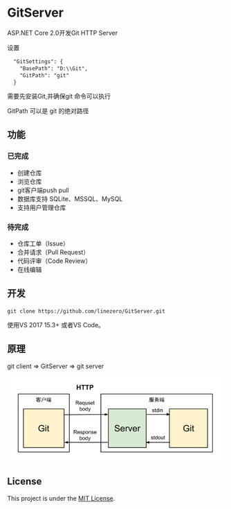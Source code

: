 ﻿
# GitServer

ASP.NET Core 2.0开发Git HTTP Server

设置

```
  "GitSettings": {
    "BasePath": "D:\\Git",
    "GitPath": "git"
  }
```

需要先安装Git,并确保git 命令可以执行

GitPath 可以是 git 的绝对路径

## 功能

### 已完成

- 创建仓库
- 浏览仓库
- git客户端push pull
- 数据库支持 SQLite、MSSQL、MySQL
- 支持用户管理仓库

### 待完成

- 仓库工单（Issue）
- 合并请求（Pull Request）
- 代码评审（Code Review）
- 在线编辑

## 开发

`git clone https://github.com/linezero/GitServer.git`

使用VS 2017 15.3+ 或者VS Code。


## 原理

git client => GitServer => git server

![](git-server-rpc-model.png)

## License

This project is under the [MIT License](LICENSE).
